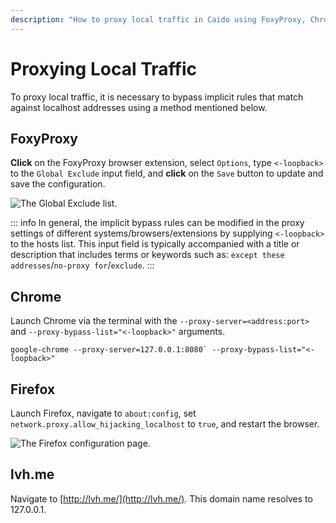 ```yaml
---
description: "How to proxy local traffic in Caido using FoxyProxy, Chrome, Firefox, and lvh.me domain to bypass localhost bypass rules."
---
```


# Proxying Local Traffic

To proxy local traffic, it is necessary to bypass implicit rules that match against localhost addresses using a method mentioned below.

## FoxyProxy

**Click** on the FoxyProxy browser extension, select `Options`, type `<-loopback>` to the `Global Exclude` input field, and **click** on the `Save` button to update and save the configuration.

<img alt="The Global Exclude list." src="/_images/foxyproxy_loopback.png" center/>

::: info
In general, the implicit bypass rules can be modified in the proxy settings of different systems/browsers/extensions by supplying `<-loopback>` to the hosts list. This input field is typically accompanied with a title or description that includes terms or keywords such as: `except these addresses`/`no-proxy for`/`exclude`.
:::

## Chrome

Launch Chrome via the terminal with the `--proxy-server=<address:port>` and `--proxy-bypass-list="<-loopback>"` arguments.

```
google-chrome --proxy-server=127.0.0.1:8080` --proxy-bypass-list="<-loopback>"
```

## Firefox

Launch Firefox, navigate to `about:config`, set `network.proxy.allow_hijacking_localhost` to `true`, and restart the browser.

<img alt="The Firefox configuration page." src="/_images/firefox_localhost.png" center/>

## lvh.me

Navigate to [http://lvh.me/](http://lvh.me/). This domain name resolves to 127.0.0.1.

